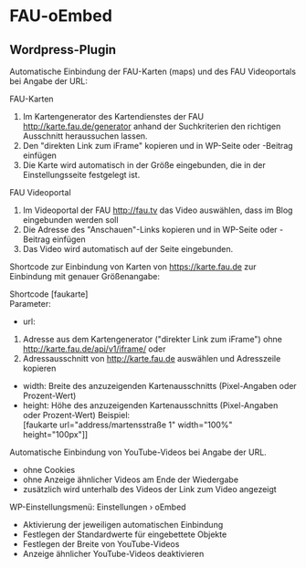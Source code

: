 FAU-oEmbed
==========

Wordpress-Plugin
----------------

Automatische Einbindung der FAU-Karten (maps) und des FAU Videoportals bei Angabe der URL:

FAU-Karten    

1. Im Kartengenerator des Kartendienstes der FAU http://karte.fau.de/generator anhand der Suchkriterien den richtigen Ausschnitt heraussuchen lassen.
2. Den "direkten Link zum iFrame" kopieren und in WP-Seite oder -Beitrag einfügen
3. Die Karte wird automatisch in der Größe eingebunden, die in der Einstellungsseite festgelegt ist.


FAU Videoportal    

1. Im Videoportal der FAU http://fau.tv das Video auswählen, dass im Blog eingebunden werden soll
2. Die Adresse des "Anschauen"-Links kopieren und in WP-Seite oder -Beitrag einfügen
3. Das Video wird automatisch auf der Seite eingebunden.

Shortcode zur Einbindung von Karten von https://karte.fau.de zur Einbindung mit genauer Größenangabe:

Shortcode [faukarte]    
Parameter:
- url: 
1. Adresse aus dem Kartengenerator ("direkter Link zum iFrame") ohne http://karte.fau.de/api/v1/iframe/ oder
2. Adressausschnitt von http://karte.fau.de auswählen und Adresszeile kopieren
- width: Breite des anzuzeigenden Kartenausschnitts (Pixel-Angaben oder Prozent-Wert)
- height: Höhe des anzuzeigenden Kartenausschnitts (Pixel-Angaben oder Prozent-Wert)
Beispiel:    
[faukarte url="address/martensstraße 1" width="100%" height="100px"]]    

Automatische Einbindung von YouTube-Videos bei Angabe der URL.    

- ohne Cookies
- ohne Anzeige ähnlicher Videos am Ende der Wiedergabe
- zusätzlich wird unterhalb des Videos der Link zum Video angezeigt



WP-Einstellungsmenü: Einstellungen › oEmbed    

- Aktivierung der jeweiligen automatischen Einbindung
- Festlegen der Standardwerte für eingebettete Objekte
- Festlegen der Breite von YouTube-Videos
- Anzeige ähnlicher YouTube-Videos deaktivieren
